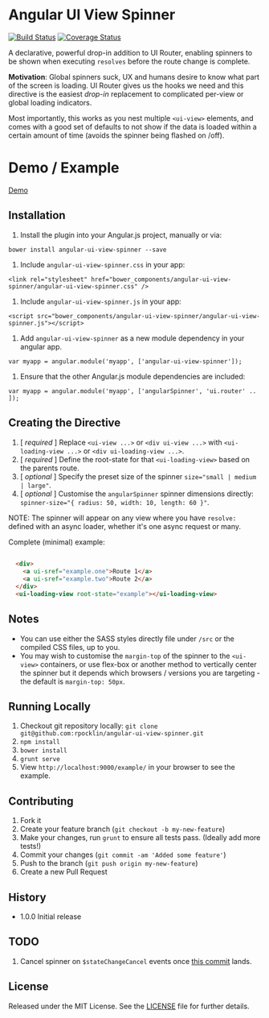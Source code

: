 # Angular UI View Spinner

[![Build Status](https://secure.travis-ci.org/rpocklin/angular-ui-view-spinner.svg)](http:/travis-ci.org/rpocklin/angular-ui-view-spinner)
[![Coverage Status](https://coveralls.io/repos/rpocklin/angular-ui-view-spinner/badge.svg)](https://coveralls.io/r/rpocklin/angular-ui-view-spinner)

A declarative, powerful drop-in addition to UI Router, enabling spinners to be shown when executing `resolves` before
the route change is complete.

**Motivation**: Global spinners suck, UX and humans desire to know what part of the screen is loading.  UI Router gives
us the hooks we need and this directive is the easiest *drop-in* replacement to complicated per-view or global loading indicators.

Most importantly, this works as you nest multiple `<ui-view>` elements, and comes with a good set of defaults to
not show if the data is loaded within a certain amount of time (avoids the spinner being flashed on /off).


# Demo / Example

[Demo](http://rpocklin.github.io/angular-ui-view-spinner/example/index.html)


## Installation

1. Install the plugin into your Angular.js project, manually or via:

  `bower install angular-ui-view-spinner --save`

1. Include `angular-ui-view-spinner.css` in your app:

  `<link rel="stylesheet" href="bower_components/angular-ui-view-spinner/angular-ui-view-spinner.css" />`

1. Include `angular-ui-view-spinner.js` in your app:

  `<script src="bower_components/angular-ui-view-spinner/angular-ui-view-spinner.js"></script>`

1. Add `angular-ui-view-spinner` as a new module dependency in your angular app.

  `var myapp = angular.module('myapp', ['angular-ui-view-spinner']);`

1. Ensure that the other Angular.js module dependencies are included:

  `var myapp = angular.module('myapp', ['angularSpinner', 'ui.router' .. ]);`

## Creating the Directive

1. [ *required* ] Replace `<ui-view ...>` or `<div ui-view ...>` with `<ui-loading-view ...>` or `<div ui-loading-view ...>`.
1. [ *required* ] Define the root-state for that `<ui-loading-view>` based on the parents route.
1. [ *optional* ] Specify the preset size of the spinner `size="small | medium | large"`.
1. [ *optional* ] Customise the `angularSpinner` spinner dimensions directly: `spinner-size="{ radius: 50, width: 10, length: 60 }"`.

NOTE: The spinner will appear on any view where you have `resolve:` defined with an async loader, whether it's one async request or many.

Complete (minimal) example:

```html
  
  <div>
    <a ui-sref="example.one">Route 1</a>
    <a ui-sref="example.two">Route 2</a>
  </div>
  <ui-loading-view root-state="example"></ui-loading-view>
```


## Notes

- You can use either the SASS styles directly file under `/src` or the compiled CSS files, up to you.
- You may wish to customise the `margin-top` of the spinner to the `<ui-view>` containers,
  or use flex-box or another method to vertically center the spinner but it depends which browsers / versions you are 
  targeting - the default is `margin-top: 50px`.

## Running Locally

1. Checkout git repository locally: `git clone git@github.com:rpocklin/angular-ui-view-spinner.git`
1. `npm install`
1. `bower install`
1. `grunt serve`
1. View `http://localhost:9000/example/` in your browser to see the example.


## Contributing

1. Fork it
2. Create your feature branch (`git checkout -b my-new-feature`)
3. Make your changes, run `grunt` to ensure all tests pass.  (Ideally add more tests!)
3. Commit your changes (`git commit -am 'Added some feature'`)
4. Push to the branch (`git push origin my-new-feature`)
5. Create a new Pull Request


## History

* 1.0.0 Initial release

## TODO

1. Cancel spinner on `$stateChangeCancel` events once [this commit](https://github.com/angular-ui/ui-router/commit/c6d67ed84edc9606ba61aa79dcbbd81b541bc2af) lands.

## License

Released under the MIT License. See the [LICENSE][license] file for further details.

[license]: https://github.com/rpocklin/angular-ui-view-spinner/blob/master/LICENSE
